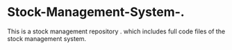 # Stock-Management-System-.
This is a stock management repository . which includes full code files of the stock management system. 
